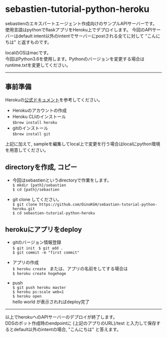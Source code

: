 # sebastien-tutorial-python-heroku

sebastienのエキスパートエージェント作成向けのサンプルAPIサーバーです。
使用言語はpythonでflaskアプリをHeroku上でデプロイします。
今回のAPIサーバーはdefault intent以外のintentでサーバーにpostされる全てに対して
"こんにちは" と返すものです。

localのOSはmacです。  
今回はPython3.6を使用します。Pythonのバージョンを変更する場合はruntime.txtを変更してください。

----------------------

## 事前準備
Herokuの[公式ドキュメント](https://devcenter.heroku.com/articles/getting-started-with-python#introduction)を参考してください。
- Herokuのアカウントの作成
- Heroku CLIのインストール  
`$brew install heroku`
- gitのインストール  
`$brew install git`

上記に加えて, sampleを編集してlocal上で変更を行う場合はlocalにpython環境を用意してください。

## directoryを作成, コピー
- 今回はsebastienというdirectoryで作業をします。  
`$ mkdir {path}/sebastien`  
`$ cd {path}/sebastien `  

- git clone してください。  
`$ git clone https://github.com/DinoKGH/sebastien-tutorial-python-heroku.git`  
`$ cd sebastien-tutorial-python-heroku `  

## herokuにアプリをdeploy　　
- gitのバージョン情報登録  
`$ git init`  
`$ git add . `  
`$ git commit -m "first commit" `  

- アプリの作成  
`$ heroku create`    
 または、アプリの名前をしてする場合は  
`$ heroku create hogehoge `  
  
- push  
`$ git push heroku master `  
`$ heroku ps:scale web=1 `  
`$ heroku open `  
 hello world が表示されればdeploy完了




--------------------------------

以上でherokuへのAPIサーバーのデプロイが終了します。   
DDSのボット作成時のendpointに {上記のアプりのURL}/test と入力して保存するとdefault以外のintentの場合, "こんにちは" と答えます。





